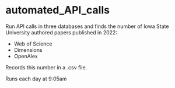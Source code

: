 # automated_API_calls
 
Run API calls in three databases and finds the number of Iowa State University authored papers published in 2022:

- Web of Science
- Dimensions
- OpenAlex

Records this number in a .csv file.

Runs each day at 9:05am
